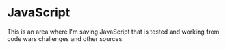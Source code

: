 # JavaScript
This is an area where I'm saving JavaScript that is tested and working from code wars challenges and other sources.
